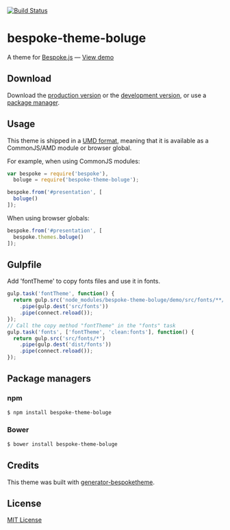 [![Build Status](https://secure.travis-ci.org/boluge/bespoke-theme-boluge.png?branch=master)](https://travis-ci.org/boluge/bespoke-theme-boluge)

# bespoke-theme-boluge

A theme for [Bespoke.js](http://markdalgleish.com/projects/bespoke.js) &mdash; [View demo](http://boluge.github.io/bespoke-theme-boluge)

## Download

Download the [production version][min] or the [development version][max], or use a [package manager](#package-managers).

[min]: https://raw.github.com/boluge/bespoke-theme-boluge/master/dist/bespoke-theme-boluge.min.js
[max]: https://raw.github.com/boluge/bespoke-theme-boluge/master/dist/bespoke-theme-boluge.js

## Usage

This theme is shipped in a [UMD format](https://github.com/umdjs/umd), meaning that it is available as a CommonJS/AMD module or browser global.

For example, when using CommonJS modules:

```js
var bespoke = require('bespoke'),
  boluge = require('bespoke-theme-boluge');

bespoke.from('#presentation', [
  boluge()
]);
```

When using browser globals:

```js
bespoke.from('#presentation', [
  bespoke.themes.boluge()
]);
```

## Gulpfile

Add 'fontTheme' to copy fonts files and use it in fonts.

```js
gulp.task('fontTheme', function() {
  return gulp.src('node_modules/bespoke-theme-boluge/demo/src/fonts/**/*')
    .pipe(gulp.dest('src/fonts'))
    .pipe(connect.reload());
});
// Call the copy method "fontTheme" in the "fonts" task 
gulp.task('fonts', ['fontTheme', 'clean:fonts'], function() {
  return gulp.src('src/fonts/*')
    .pipe(gulp.dest('dist/fonts'))
    .pipe(connect.reload());
});
```

## Package managers

### npm

```bash
$ npm install bespoke-theme-boluge
```

### Bower

```bash
$ bower install bespoke-theme-boluge
```

## Credits

This theme was built with [generator-bespoketheme](https://github.com/markdalgleish/generator-bespoketheme).

## License

[MIT License](http://en.wikipedia.org/wiki/MIT_License)
